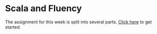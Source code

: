 # Scala and Fluency

The assignment for this week is split into several parts. 
[Click here](/wiki) to get started.

